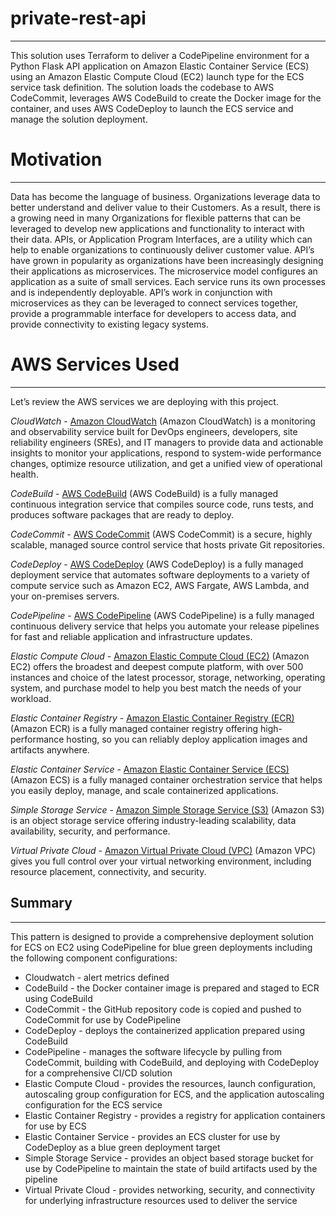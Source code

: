 # private-rest-api
---

This solution uses Terraform to deliver a CodePipeline environment for a Python Flask API application on Amazon Elastic Container Service (ECS) using an Amazon Elastic Compute Cloud (EC2) launch type for the ECS service task definition.  The solution loads the codebase to AWS CodeCommit, leverages AWS CodeBuild to create the Docker image for the container, and uses AWS CodeDeploy to launch the ECS service and manage the solution deployment.    

# Motivation
---

Data has become the language of business. Organizations leverage data to better understand and deliver value to their Customers. As a result, there is a growing need in many Organizations for flexible patterns that can be leveraged to develop new applications and functionality to interact with their data. APIs, or Application Program Interfaces, are a utility which can help to enable organizations to continuously deliver customer value. API’s have grown in popularity as organizations have been increasingly designing their applications as microservices. The microservice model configures an application as a suite of small services. Each service runs its own processes and is independently deployable. API’s work in conjunction with microservices as they can be leveraged to connect services together, provide a programmable interface for developers to access data, and provide connectivity to existing legacy systems. 

# AWS Services Used
---

Let’s review the AWS services we are deploying with this project.

*CloudWatch* - [Amazon CloudWatch](https://aws.amazon.com/cloudwatch/) (Amazon CloudWatch) is a monitoring and observability service built for DevOps engineers, developers, site reliability engineers (SREs), and IT managers to provide data and actionable insights to monitor your applications, respond to system-wide performance changes, optimize resource utilization, and get a unified view of operational health.

*CodeBuild* - [AWS CodeBuild](https://aws.amazon.com/codebuild/) (AWS CodeBuild) is a fully managed continuous integration service that compiles source code, runs tests, and produces software packages that are ready to deploy.

*CodeCommit* - [AWS CodeCommit](https://aws.amazon.com/codecommit/) (AWS CodeCommit) is a secure, highly scalable, managed source control service that hosts private Git repositories.

*CodeDeploy* - [AWS CodeDeploy](https://aws.amazon.com/codedeploy/) (AWS CodeDeploy) is a fully managed deployment service that automates software deployments to a variety of compute service such as Amazon EC2, AWS Fargate, AWS Lambda, and your on-premises servers.

*CodePipeline* - [AWS CodePipeline](https://aws.amazon.com/codepipeline/) (AWS CodePipeline) is a fully managed continuous delivery service that helps you automate your release pipelines for fast and reliable application and infrastructure updates.

*Elastic Compute Cloud* - [Amazon Elastic Compute Cloud (EC2)](https://aws.amazon.com/ec2/) (Amazon EC2) offers the broadest and deepest compute platform, with over 500 instances and choice of the latest processor, storage, networking, operating system, and purchase model to help you best match the needs of your workload.

*Elastic Container Registry* - [Amazon Elastic Container Registry (ECR)](https://aws.amazon.com/ecr/) (Amazon ECR) is a fully managed container registry offering high-performance hosting, so you can reliably deploy application images and artifacts anywhere.

*Elastic Container Service* - [Amazon Elastic Container Service (ECS)](https://aws.amazon.com/ecs/) (Amazon ECS) is a fully managed container orchestration service that helps you easily deploy, manage, and scale containerized applications.

*Simple Storage Service* - [Amazon Simple Storage Service (S3)](https://aws.amazon.com/s3/) (Amazon S3) is an object storage service offering industry-leading scalability, data availability, security, and performance.

*Virtual Private Cloud* - [Amazon Virtual Private Cloud (VPC)](https://aws.amazon.com/vpc/) (Amazon VPC) gives you full control over your virtual networking environment, including resource placement, connectivity, and security.

## Summary
---

This pattern is designed to provide a comprehensive deployment solution for ECS on EC2 using CodePipeline for blue green deployments including the following component configurations:

- Cloudwatch - alert metrics defined
- CodeBuild - the Docker container image is prepared and staged to ECR using CodeBuild
- CodeCommit - the GitHub repository code is copied and pushed to CodeCommit for use by CodePipeline
- CodeDeploy - deploys the containerized application prepared using CodeBuild
- CodePipeline - manages the software lifecycle by pulling from CodeCommit, building with CodeBuild, and deploying with CodeDeploy for a comprehensive CI/CD solution
- Elastic Compute Cloud - provides the resources, launch configuration, autoscaling group configuration for ECS, and the application autoscaling configuration for the ECS service
- Elastic Container Registry - provides a registry for application containers for use by ECS
- Elastic Container Service - provides an ECS cluster for use by CodeDeploy as a blue green deployment target
- Simple Storage Service - provides an object based storage bucket for use by CodePipeline to maintain the state of build artifacts used by the pipeline
- Virtual Private Cloud - provides networking, security, and connectivity for underlying infrastructure resources used to deliver the service


